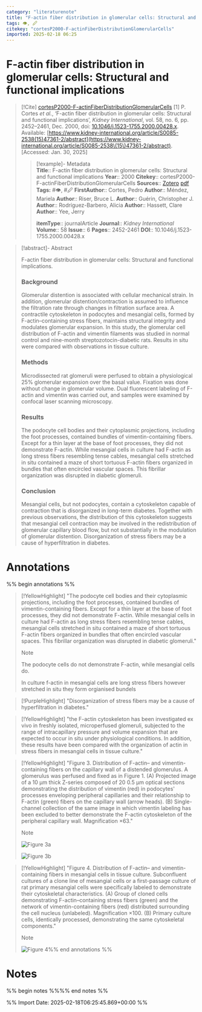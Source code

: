 ```yaml
---
category: "literaturenote"
title: "F-actin fiber distribution in glomerular cells: Structural and functional implications"
tags: 👁, 🖉
citekey: "cortesP2000-F-actinFiberDistributionGlomerularCells"
imported: 2025-02-18 06:25
---
```


# F-actin fiber distribution in glomerular cells: Structural and functional implications


> [!Cite] [cortesP2000-F-actinFiberDistributionGlomerularCells](zotero://select/library/items/8X38UWZW)
> [1]  P. Cortes _et al._, ‘F-actin fiber distribution in glomerular cells: Structural and functional implications’, _Kidney International_, vol. 58, no. 6, pp. 2452–2461, Dec. 2000, doi: [10.1046/j.1523-1755.2000.00428.x](https://doi.org/10.1046/j.1523-1755.2000.00428.x). Available: [https://www.kidney-international.org/article/S0085-2538(15)47361-2/abstract](https://www.kidney-international.org/article/S0085-2538\(15\)47361-2/abstract). [Accessed: Jan. 30, 2025]
> > [!example]- Metadata    
> > **Title**:: F-actin fiber distribution in glomerular cells: Structural and functional implications
> > **Year**:: 2000
> > **Citekey**:: cortesP2000-F-actinFiberDistributionGlomerularCells
> > **Sources**:: [Zotero](zotero://select/library/items/8X38UWZW) [pdf](file:////home/joeashton/Zotero/storage/NWU3HVCH/Cortes%20et%20al.%20-%202000%20-%20F-actin%20fiber%20distribution%20in%20glomerular%20cells%20Structural%20and%20functional%20implications.pdf) 
> > **Tags:** #👁, #🖉
> > **FirstAuthor**:: Cortes, Pedro
> > **Author**:: Méndez, Mariela
> > **Author**:: Riser, Bruce L.
> > **Author**:: Guérin, Christopher J.
> > **Author**:: Rodríguez-Barbero, Alicia
> > **Author**:: Hassett, Clare
> > **Author**:: Yee, Jerry
> > 
> > **itemType**:: journalArticle
> > **Journal**:: *Kidney International*
> > **Volume**:: 58
> > **Issue**:: 6
> > **Pages**:: 2452-2461
> > **DOI**:: 10.1046/j.1523-1755.2000.00428.x

> [!abstract]- Abstract
> <p>F-actin fiber distribution in glomerular cells: Structural and functional implications.</p><h3>Background</h3><p>Glomerular distention is associated with cellular mechanical strain. In addition, glomerular distention/contraction is assumed to influence the filtration rate through changes in filtration surface area. A contractile cytoskeleton in podocytes and mesangial cells, formed by F-actin–containing stress fibers, maintains structural integrity and modulates glomerular expansion. In this study, the glomerular cell distribution of F-actin and vimentin filaments was studied in normal control and nine-month streptozotocin-diabetic rats. Results in situ were compared with observations in tissue culture.</p><h3>Methods</h3><p>Microdissected rat glomeruli were perfused to obtain a physiological 25% glomerular expansion over the basal value. Fixation was done without change in glomerular volume. Dual fluorescent labeling of F-actin and vimentin was carried out, and samples were examined by confocal laser scanning microscopy.</p><h3>Results</h3><p>The podocyte cell bodies and their cytoplasmic projections, including the foot processes, contained bundles of vimentin-containing fibers. Except for a thin layer at the base of foot processes, they did not demonstrate F-actin. While mesangial cells in culture had F-actin as long stress fibers resembling tense cables, mesangial cells stretched in situ contained a maze of short tortuous F-actin fibers organized in bundles that often encircled vascular spaces. This fibrillar organization was disrupted in diabetic glomeruli.</p><h3>Conclusion</h3><p>Mesangial cells, but not podocytes, contain a cytoskeleton capable of contraction that is disorganized in long-term diabetes. Together with previous observations, the distribution of this cytoskeleton suggests that mesangial cell contraction may be involved in the redistribution of glomerular capillary blood flow, but not substantially in the modulation of glomerular distention. Disorganization of stress fibers may be a cause of hyperfiltration in diabetes.</p>

# Annotations

%% begin annotations %%

> [!YellowHighlight]
> "The podocyte cell bodies and their cytoplasmic projections, including the foot processes, contained bundles of vimentin-containing fibers. Except for a thin layer at the base of foot processes, they did not demonstrate F-actin. While mesangial cells in culture had F-actin as long stress fibers resembling tense cables, mesangial cells stretched in situ contained a maze of short tortuous F-actin fibers organized in bundles that often encircled vascular spaces. This fibrillar organization was disrupted in diabetic glomeruli."
> > [!note]
> > The podocyte cells do not demonstrate F-actin, while mesangial cells do.
> > 
> > In culture f-actin in mesangial cells are long stress fibers
> > however stretched in situ they form orgianised bundels

> [!PurpleHighlight]
> "Disorganization of stress fibers may be a cause of hyperfiltration in diabetes."

> [!YellowHighlight]
> "the F-actin cytoskeleton has been investigated ex vivo in freshly isolated, microperfused glomeruli, subjected to the range of intracapillary pressure and volume expansion that are expected to occur in situ under physiological conditions. In addition, these results have been compared with the organization of actin in stress fibers in mesangial cells in tissue culture."

> [!YellowHighlight]
> "Figure 3. Distribution of F-actin– and vimentin-containing fibers on the capillary wall of a distended glomerulus. A glomerulus was perfused and fixed as in Figure 1. (A) Projected image of a 10 μm thick Z-series composed of 20 0.5 μm optical sections demonstrating the distribution of vimentin (red) in podocytes' processes enveloping peripheral capillaries and their relationship to F-actin (green) fibers on the capillary wall (arrow heads). (B) Single-channel collection of the same image in which vimentin labeling has been excluded to better demonstrate the F-actin cytoskeleton of the peripheral capillary wall. Magnification ×63."
> > [!note]
> > ![Figure 3a](https://ars.els-cdn.com/content/image/1-s2.0-S0085253815473612-gr3.jpg)
> > 
> > ![Figure 3b](https://ars.els-cdn.com/content/image/1-s2.0-S0085253815473612-gr3a.jpg)

> [!YellowHighlight]
> "Figure 4. Distribution of F-actin– and vimentin-containing fibers in mesangial cells in tissue culture. Subconfluent cultures of a clone line of mesangial cells or a first-passage culture of rat primary mesangial cells were specifically labeled to demonstrate their cytoskeletal characteristics. (A) Group of cloned cells demonstrating F-actin–containing stress fibers (green) and the network of vimentin-containing fibers (red) distributed surrounding the cell nucleus (unlabeled). Magnification ×100. (B) Primary culture cells, identically processed, demonstrating the same cytoskeletal components."
> > [!note]
> > ![Figure 4](https://ars.els-cdn.com/content/image/1-s2.0-S0085253815473612-gr4.jpg)%% end annotations %%

# Notes

%% begin notes %%%% end notes %%

%% Import Date: 2025-02-18T06:25:45.869+00:00 %%
